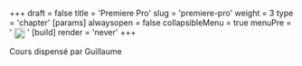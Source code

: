 +++
draft = false
title = 'Premiere Pro'
slug = 'premiere-pro'
weight = 3
type = 'chapter'
[params]
    alwaysopen = false
    collapsibleMenu = true
    menuPre = '&nbsp;<img style="height:1.2rem;vertical-align:middle;" src="https://www.adobe.com/cc-shared/assets/img/product-icons/svg/premiere-pro.svg" alt="Pr" />&nbsp;'
[build]
  render = 'never'
+++

Cours dispensé par Guillaume
